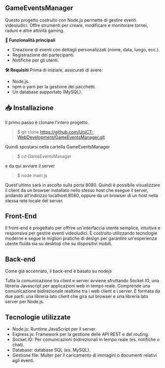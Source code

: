 **GameEventsManager**
---

Questo progetto costruito con Node.js permette di gestire eventi videoludici. Offre strumenti per creare, modificare e monitorare tornei, raduni e altre attività gaming.

**🚀 Funzionalità principali**

* Creazione di eventi con dettagli personalizzati (nome, data, luogo, ecc.).
* Registrazione dei partecipanti.
* Notifiche per gli utenti.

**🛠️ Requisiti**
Prima di iniziare, assicurati di avere:
* Node.js.
* npm o yarn per la gestione dei pacchetti.
* Un database supportato (MySQL).


**📥 Installazione**
---

Il primo passo è clonare l'intero progetto.

> $ git clone https://github.com/UniCT-WebDevelopment/GameEventsManager.git

Quindi spostarsi nella cartella GameEventsManager

> $ cd GameEventsManager

e da qui avviare il server
> $ node main.js

Quest'ultimo sarà in ascolto sulla porta 8080. Quindi è possibile visualizzare il client da un browser installato nello stesso host che esegue il server, andando all'indirizzo localhost:8080, oppure da un browser di un host nella stessa rete locale del server.

**Front-End**
---
Il front-end è progettato per offrire un'interfaccia utente semplice, intuitiva e responsiva per gestire eventi videoludici. È costruito utilizzando tecnologie moderne e segue le migliori pratiche di design per garantire un'esperienza utente fluida sia su desktop che su dispositivi mobili.

**Back-end**
---

Come già accennato, il back-end è basato su nodejs

Tutta la comunicazione tra client e server avviene sfruttando Socket.IO, una libreria Javascript per applicazioni web in tempo reale. Comprende una comunicazione bidirezionale realtime tra i web client e i server. È formata da due parti: una libreria lato client che gira sul browser e una libreria lato server per Node.js.



**Tecnologie utilizzate**
---

* Node.js: Runtime JavaScript per il server.
* Express.js: Framework per la gestione delle API REST e del routing.
* Socket.IO: Per comunicazioni bidirezionali in tempo reale (es. notifiche o chat).
* Database: database SQL (es. MySQL).
* Gestione file: Multer per il caricamento di immagini o documenti relativi agli eventi.